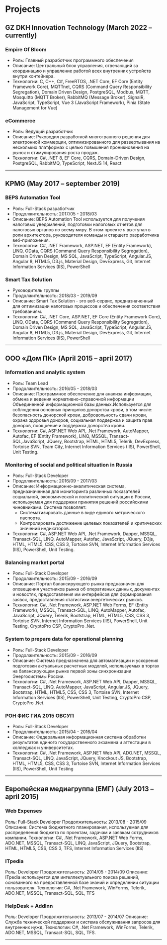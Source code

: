 # Projects

## GZ DKH Innovation Technology (March 2022 – currently)

### Empire Of Bloom 
 - Роль: Главный разработчик программного обеспечения 
 - Описание: Центральный блок управления, отвечающий за координацию и управление работой всех внутренних устройств внутри контейнера.
 - Технологии: C, C++, C#, FreeRTOS, .NET Core, EF Core (Entity Framework Core), MQTTnet, CQRS (Command Query Responsibility Segregation), Domain Driven Design, PostgreSQL, Modbus, MQTT, Mosquitto (MQTT Broker), RabbitMQ (Message Broker), SignalR, JavaScript, TypeScript, Vue 3 (JavaScript Framework), Pinia (State Management for Vue)

### eCommerce 
- Роль: Ведущий разработчик
- Описание: Руководил разработкой многогранного решения для электронной коммерции, оптимизированного для развертывания на нескольких платформах с целью повышения проникновения на рынок и стимулирования роста продаж.
- Технологии: C#, .NET 8, EF Core, CQRS, Domain-Driven Design, PostgreSQL, RabbitMQ, TypeScript, NextJS 14, React

---

## KPMG (May 2017 – september 2019)

### BEPS Automation Tool
- Роль: Full-Stack разработчик
- Продолжительность: 2017/05 - 2018/03
- Описание: BEPS Automation Tool используется для получения налоговых уведомлений, подготовки налоговых отчетов для налоговых органов по всему миру. В этом проекте я выступал в роли архитектора, руководителя команды и старшего разработчика веб-приложения.
- Технологии: C#, .NET Framework, ASP.NET, EF (Entity Framework), LINQ, OData, CQRS (Command Query Responsibility Segregation), Domain Driven Design, MS SQL, JavaScript, TypeScript, Angular.JS, Angular 8, HTML5, D3.js, Material Design, DevExpress, Git, Internet Information Services (IIS), PowerShell

### Smart Tax Solution
- Руководитель группы
- Продолжительность: 2018/03 - 2019/09
- Описание: Smart Tax Solution - это веб-сервис, предназначенный для оптимизации налоговых процессов и обеспечения соответствия требованиям.
- Технологии: C#, .NET Core, ASP.NET, EF Core (Entity Framework Core), LINQ, OData, CQRS (Command Query Responsibility Segregation), Domain Driven Design, MS SQL, JavaScript, TypeScript, Angular.JS, Angular 8, HTML5, D3.js, Material Design, DevExpress, Git, Internet Information Services (IIS), PowerShell

---

## ООО «Дом ПК» (April 2015 – april 2017)

### Information and analytic system
- Роль: Team Lead
- Продолжительность: 2016/05 - 2018/03
- Описание: Программное обеспечение для анализа информации, обмена и ведения нормативно-справочной информации Объединенной информационной базы данных.Используется для соблюдения основных принципов донорства крови, в том числе: безопасность донорской крови, добровольность сдачи крови, охрана здоровья доноров, социальная поддержка и защита прав доноров, поощрение и поддержка донорства крови.
- Технологии: C#, ASP.NET Web API, .Net Framework, AutoMapper, Autofac, EF (Entity Framework), LINQ, MSSQL, Transact-SQL,JavaScript, JQuery, Bootstrap, HTML, HTML5, Telerik, DevExpress, Tortoise SVN, Team City, Internet Information Services (IIS), PowerShell, Unit Testing.

### Monitoring of social and political situation in Russia
- Роль: Full-Stack Developer
- Продолжительность: 2016/09 - 2017/03
- Описание: Информационно-аналитическая система, предназначенная для мониторинга различных показателей социальной, экономической и политической ситуации в России, используемая для поддержки принятия решений российскими чиновниками. Система позволяет:
    - Систематизировать данные в виде единого метрического паспорта.
    - Контролировать достижение целевых показателей и критических значений индикаторов.
- Технологии: C#, ASP.NET Web API, .Net Framework, Dapper, MSSQL, Transact-SQL, LINQ, AutoMapper, Autofac, JavaScript, JQuery, D3js, HTML, HTML5, CSS, CSS 3, Tortoise SVN, Internet Information Services (IIS), PowerShell, Unit Testing.

### Balancing market portal
- Роль: Full-Stack Developer
- Продолжительность: 2015/09 - 2016/09
- Описание: Портал балансирующего рынка предназначен для оповещения участников рынка об оперативных данных, документах и новостях, предоставления им интерфейсов для формирования заявок, предоставления статистики энергетических рынков.
- Технологии: C#, .Net Framework, ASP.NET Web Forms, EF (Entity Framework), MSSQL, Transact-SQL, LINQ, AutoMapper, Autofac, JavaScript, JQuery, Telerik, Bootstrap, HTML, HTML5, CSS, CSS 3, Tortoise SVN, Internet Information Services (IIS), PowerShell, Unit Testing, CryptoPro CSP, CryptoPro .Net.

### System to prepare data for operational planning
- Роль: Full-Stack Developer
- Продолжительность: 2015/09 - 2016/09
- Описание: Система предназначена для автоматизации и ускорения подготовки актуальных расчетных моделей, используемых в торгах на балансирующем рынке первой зоны синхронизации Энергосистемы России.
- Технологии: C#, .Net Framework, ASP.NET Web API, Dapper, MSSQL, Transact-SQL, LINQ, AutoMapper, JavaScript, Angular.JS, JQuery, Bootstrap, HTML, HTML5, CSS, CSS 3, Tortoise SVN, Internet Information Services (IIS), PowerShell, Unit Testing, CryptoPro CSP, CryptoPro .Net.

### РОН ФИС ГИА 2015 ОВСУП
- Роль: Full-Stack Developer
- Продолжительность: 2015/04 - 2016/04
- Описание: Федеральная информационная система обработки результатов единого государственного экзамена и аттестации в колледжах и университетах.
- Технологии: C#, .Net Framework, ASP.NET Web API, ADO.NET, MSSQL, Transact-SQL, LINQ, JavaScript, JQuery, Knockout JS, Bootstrap, HTML, HTML5, CSS, CSS 3, Tortoise SVN, Internet Information Services (IIS), PowerShell, Unit Testing

---

## Европейская медиагруппа (ЕМГ) (July 2013 – april 2015)

### Web Expenses
Роль: Full-Stack Developer
Продолжительность: 2013/08 - 2015/09
Описание: Система бюджетного планирования, используемая для распределения бюджета по проектам, задачам и заявкам сотрудников компании.
Технологии: C#, .Net Framework, ASP.NET Web Forms, ADO.NET, MSSQL, Transact-SQL, LINQ, JavaScript, JQuery, Bootstrap, HTML, HTML5, CSS, CSS 3, TFS, Internet Information Services (IIS)

### ITpedia
Роль: Developer
Продолжительность: 2014/05 - 2014/09
Описание: ITpedia используется для интеллектуального поиска решений, основанного на предоставленной базе знаний и определении ситуации пользователя.
Технологии: C#, .Net Framework, WinForms, Telerik, ADO.NET, MSSQL, Transact-SQL, SQL, TFS

### HelpDesk + AddInn
Роль: Developer
Продолжительность: 2013/07 - 2014/07
Описание: Служба технической поддержки и система обслуживания запросов для внутренних нужд.
Технологии: C#, .Net Framework, WinForms, Telerik, ADO.NET, MSSQL, Transact-SQL, SQL, TFS.

---
